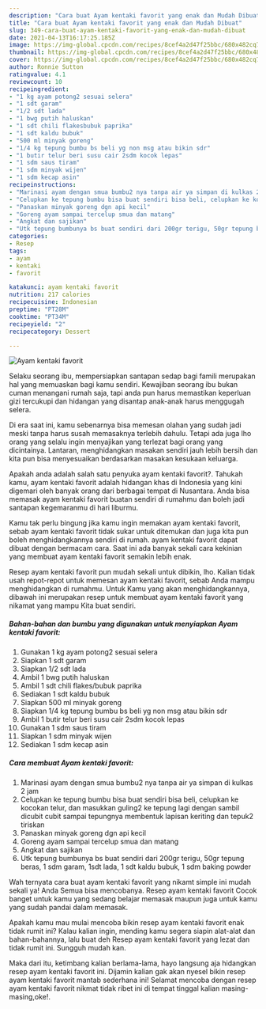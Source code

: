 ```yaml
---
description: "Cara buat Ayam kentaki favorit yang enak dan Mudah Dibuat"
title: "Cara buat Ayam kentaki favorit yang enak dan Mudah Dibuat"
slug: 349-cara-buat-ayam-kentaki-favorit-yang-enak-dan-mudah-dibuat
date: 2021-04-13T16:17:25.185Z
image: https://img-global.cpcdn.com/recipes/8cef4a2d47f25bbc/680x482cq70/ayam-kentaki-favorit-foto-resep-utama.jpg
thumbnail: https://img-global.cpcdn.com/recipes/8cef4a2d47f25bbc/680x482cq70/ayam-kentaki-favorit-foto-resep-utama.jpg
cover: https://img-global.cpcdn.com/recipes/8cef4a2d47f25bbc/680x482cq70/ayam-kentaki-favorit-foto-resep-utama.jpg
author: Ronnie Sutton
ratingvalue: 4.1
reviewcount: 10
recipeingredient:
- "1 kg ayam potong2 sesuai selera"
- "1 sdt garam"
- "1/2 sdt lada"
- "1 bwg putih haluskan"
- "1 sdt chili flakesbubuk paprika"
- "1 sdt kaldu bubuk"
- "500 ml minyak goreng"
- "1/4 kg tepung bumbu bs beli yg non msg atau bikin sdr"
- "1 butir telur beri susu cair 2sdm kocok lepas"
- "1 sdm saus tiram"
- "1 sdm minyak wijen"
- "1 sdm kecap asin"
recipeinstructions:
- "Marinasi ayam dengan smua bumbu2 nya tanpa air ya simpan di kulkas 2 jam"
- "Celupkan ke tepung bumbu bisa buat sendiri bisa beli, celupkan ke kocokan telur, dan masukkan guling2 ke tepung lagi dengan sambil dicubit cubit sampai tepungnya membentuk lapisan keriting dan tepuk2 tiriskan"
- "Panaskan minyak goreng dgn api kecil"
- "Goreng ayam sampai tercelup smua dan matang"
- "Angkat dan sajikan"
- "Utk tepung bumbunya bs buat sendiri dari 200gr terigu, 50gr tepung beras, 1 sdm garam, 1sdt lada, 1 sdt kaldu bubuk, 1 sdm baking powder"
categories:
- Resep
tags:
- ayam
- kentaki
- favorit

katakunci: ayam kentaki favorit 
nutrition: 217 calories
recipecuisine: Indonesian
preptime: "PT28M"
cooktime: "PT34M"
recipeyield: "2"
recipecategory: Dessert

---
```



![Ayam kentaki favorit](https://img-global.cpcdn.com/recipes/8cef4a2d47f25bbc/680x482cq70/ayam-kentaki-favorit-foto-resep-utama.jpg)

Selaku seorang ibu, mempersiapkan santapan sedap bagi famili merupakan hal yang memuaskan bagi kamu sendiri. Kewajiban seorang ibu bukan cuman menangani rumah saja, tapi anda pun harus memastikan keperluan gizi tercukupi dan hidangan yang disantap anak-anak harus menggugah selera.

Di era  saat ini, kamu sebenarnya bisa memesan olahan yang sudah jadi meski tanpa harus susah memasaknya terlebih dahulu. Tetapi ada juga lho orang yang selalu ingin menyajikan yang terlezat bagi orang yang dicintainya. Lantaran, menghidangkan masakan sendiri jauh lebih bersih dan kita pun bisa menyesuaikan berdasarkan masakan kesukaan keluarga. 



Apakah anda adalah salah satu penyuka ayam kentaki favorit?. Tahukah kamu, ayam kentaki favorit adalah hidangan khas di Indonesia yang kini digemari oleh banyak orang dari berbagai tempat di Nusantara. Anda bisa memasak ayam kentaki favorit buatan sendiri di rumahmu dan boleh jadi santapan kegemaranmu di hari liburmu.

Kamu tak perlu bingung jika kamu ingin memakan ayam kentaki favorit, sebab ayam kentaki favorit tidak sukar untuk ditemukan dan juga kita pun boleh menghidangkannya sendiri di rumah. ayam kentaki favorit dapat dibuat dengan bermacam cara. Saat ini ada banyak sekali cara kekinian yang membuat ayam kentaki favorit semakin lebih enak.

Resep ayam kentaki favorit pun mudah sekali untuk dibikin, lho. Kalian tidak usah repot-repot untuk memesan ayam kentaki favorit, sebab Anda mampu menghidangkan di rumahmu. Untuk Kamu yang akan menghidangkannya, dibawah ini merupakan resep untuk membuat ayam kentaki favorit yang nikamat yang mampu Kita buat sendiri.

<!--inarticleads1-->

##### Bahan-bahan dan bumbu yang digunakan untuk menyiapkan Ayam kentaki favorit:

1. Gunakan 1 kg ayam potong2 sesuai selera
1. Siapkan 1 sdt garam
1. Siapkan 1/2 sdt lada
1. Ambil 1 bwg putih haluskan
1. Ambil 1 sdt chili flakes/bubuk paprika
1. Sediakan 1 sdt kaldu bubuk
1. Siapkan 500 ml minyak goreng
1. Siapkan 1/4 kg tepung bumbu bs beli yg non msg atau bikin sdr
1. Ambil 1 butir telur beri susu cair 2sdm kocok lepas
1. Gunakan 1 sdm saus tiram
1. Siapkan 1 sdm minyak wijen
1. Sediakan 1 sdm kecap asin




<!--inarticleads2-->

##### Cara membuat Ayam kentaki favorit:

1. Marinasi ayam dengan smua bumbu2 nya tanpa air ya simpan di kulkas 2 jam
1. Celupkan ke tepung bumbu bisa buat sendiri bisa beli, celupkan ke kocokan telur, dan masukkan guling2 ke tepung lagi dengan sambil dicubit cubit sampai tepungnya membentuk lapisan keriting dan tepuk2 tiriskan
1. Panaskan minyak goreng dgn api kecil
1. Goreng ayam sampai tercelup smua dan matang
1. Angkat dan sajikan
1. Utk tepung bumbunya bs buat sendiri dari 200gr terigu, 50gr tepung beras, 1 sdm garam, 1sdt lada, 1 sdt kaldu bubuk, 1 sdm baking powder




Wah ternyata cara buat ayam kentaki favorit yang nikamt simple ini mudah sekali ya! Anda Semua bisa mencobanya. Resep ayam kentaki favorit Cocok banget untuk kamu yang sedang belajar memasak maupun juga untuk kamu yang sudah pandai dalam memasak.

Apakah kamu mau mulai mencoba bikin resep ayam kentaki favorit enak tidak rumit ini? Kalau kalian ingin, mending kamu segera siapin alat-alat dan bahan-bahannya, lalu buat deh Resep ayam kentaki favorit yang lezat dan tidak rumit ini. Sungguh mudah kan. 

Maka dari itu, ketimbang kalian berlama-lama, hayo langsung aja hidangkan resep ayam kentaki favorit ini. Dijamin kalian gak akan nyesel bikin resep ayam kentaki favorit mantab sederhana ini! Selamat mencoba dengan resep ayam kentaki favorit nikmat tidak ribet ini di tempat tinggal kalian masing-masing,oke!.

